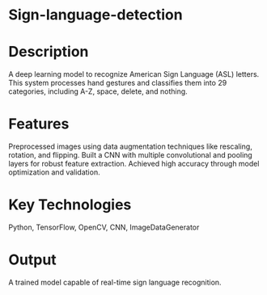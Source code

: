 # Sign-language-detection

# Description
A deep learning model to recognize American Sign Language (ASL) letters. This system processes hand gestures and classifies them into 29 categories, including A-Z, space, delete, and nothing.

# Features
Preprocessed images using data augmentation techniques like rescaling, rotation, and flipping.
Built a CNN with multiple convolutional and pooling layers for robust feature extraction.
Achieved high accuracy through model optimization and validation.

# Key Technologies
Python, TensorFlow, OpenCV, CNN, ImageDataGenerator

#  Output
A trained model capable of real-time sign language recognition.

